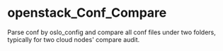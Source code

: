 # openstack_Conf_Compare
Parse conf by oslo_config and compare all conf files under two folders, typically for two cloud nodes' compare audit.
